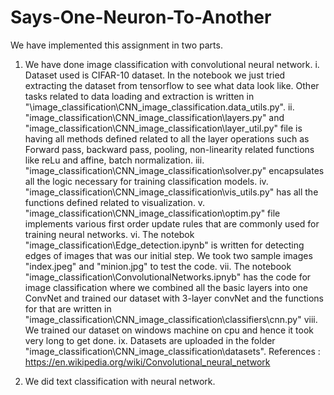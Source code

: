 # Says-One-Neuron-To-Another
We have implemented this assignment in two parts.
1. We have done image classification with convolutional neural network.
  i. Dataset used is CIFAR-10 dataset. In the notebook we just tried extracting the dataset from tensorflow to see what data look like.    Other tasks related to data loading and extraction is written in "\image_classification\CNN_image_classification.data_utils.py".
  ii. "image_classification\CNN_image_classification\layers.py" and "image_classification\CNN_image_classification\layer_util.py" file is having all methods defined related to all the layer operations such as Forward pass, backward pass, pooling, non-linearity related functions like reLu and affine, batch normalization.
  iii. "image_classification\CNN_image_classification\solver.py" encapsulates all the logic necessary for training classification models.
  iv. "image_classification\CNN_image_classification\vis_utils.py" has all the functions defined related to visualization.
  v. "image_classification\CNN_image_classification\optim.py" file implements various first order update rules that are commonly used for training neural networks. 
  vi. The notebok "image_classification\Edge_detection.ipynb" is written for detecting edges of images that was our initial step. We took two sample images "index.jpeg" and "minion.jpg" to test the code.
  vii. The notebook "image_classification\ConvolutionalNetworks.ipnyb" has the code for image classification where we combined all the basic layers into one ConvNet and trained our dataset with 3-layer convNet and the functions for that are written in "image_classification\CNN_image_classification\classifiers\cnn.py"
  viii. We trained our dataset on windows machine on cpu and hence it took very long to get done.
  ix. Datasets are uploaded in the folder "image_classification\CNN_image_classification\datasets".
 References : https://en.wikipedia.org/wiki/Convolutional_neural_network

2. We did text classification with neural network.
